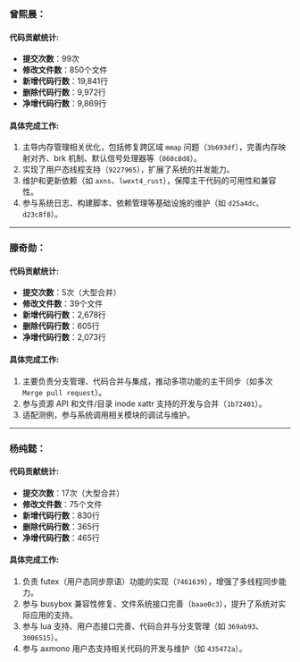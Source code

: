 ### 曾熙晨：

#### 代码贡献统计:
- **提交次数**：99次  
- **修改文件数**：850个文件  
- **新增代码行数**：19,841行  
- **删除代码行数**：9,972行  
- **净增代码行数**：9,869行  

#### 具体完成工作:
1. 主导内存管理相关优化，包括修复跨区域 `mmap` 问题（`3b693df`），完善内存映射对齐、brk 机制、默认信号处理器等（`060c8d8`）。
2. 实现了用户态线程支持（`9227965`），扩展了系统的并发能力。
3. 维护和更新依赖（如 `axns`、`lwext4_rust`），保障主干代码的可用性和兼容性。
4. 参与系统日志、构建脚本、依赖管理等基础设施的维护（如 `d25a4dc`、`d23c8f8`）。

---

### 滕奇勋：

#### 代码贡献统计:
- **提交次数**：5次（大型合并）  
- **修改文件数**：39个文件  
- **新增代码行数**：2,678行  
- **删除代码行数**：605行  
- **净增代码行数**：2,073行  

#### 具体完成工作:
1. 主要负责分支管理、代码合并与集成，推动多项功能的主干同步（如多次 `Merge pull request`）。
2. 参与资源 API 和文件/目录 inode xattr 支持的开发与合并（`1b72401`）。
3. 适配测例，参与系统调用相关模块的调试与维护。

---

### 杨纯懿：

#### 代码贡献统计:
- **提交次数**：17次（大型合并）  
- **修改文件数**：75个文件  
- **新增代码行数**：830行  
- **删除代码行数**：365行  
- **净增代码行数**：465行  

#### 具体完成工作:
1. 负责 futex（用户态同步原语）功能的实现（`7461639`），增强了多线程同步能力。
2. 参与 busybox 兼容性修复、文件系统接口完善（`baae0c3`），提升了系统对实际应用的支持。
3. 参与 lua 支持、用户态接口完善、代码合并与分支管理（如 `369ab93`、`3006515`）。
4. 参与 axmono 用户态支持相关代码的开发与维护（如 `435472a`）。
